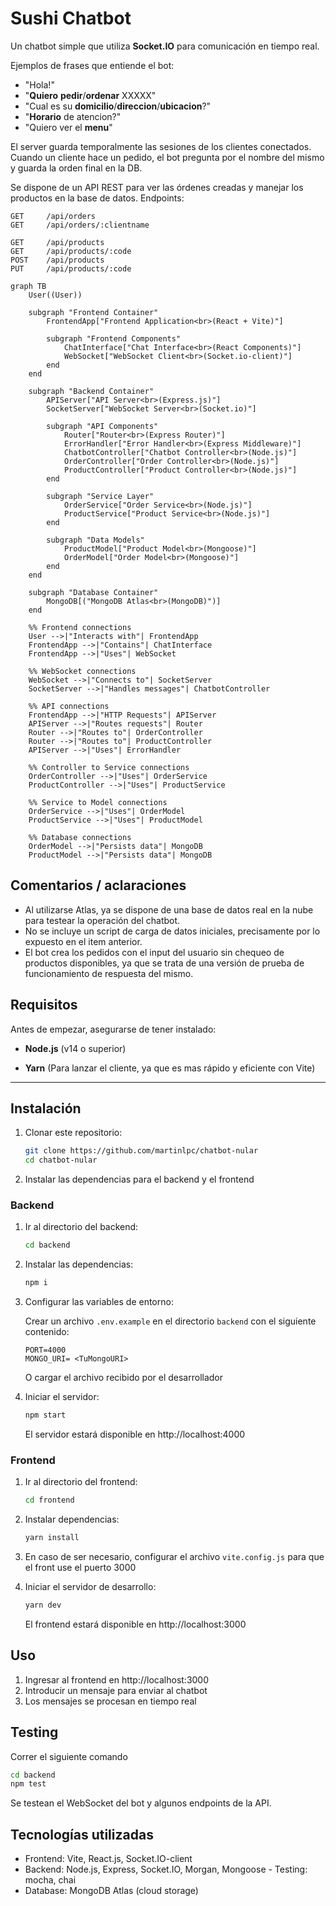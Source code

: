 # Sushi Chatbot

Un chatbot simple que utiliza **Socket.IO** para comunicación en tiempo real.

Ejemplos de frases que entiende el bot:

-   "Hola!"
-   "**Quiero** **pedir**/**ordenar** XXXXX"
-   "Cual es su **domicilio**/**direccion**/**ubicacion**?"
-   "**Horario** de atencion?"
-   "Quiero ver el **menu**"

El server guarda temporalmente las sesiones de los clientes conectados.
Cuando un cliente hace un pedido, el bot pregunta por el nombre del mismo y guarda la orden final en la DB.

Se dispone de un API REST para ver las órdenes creadas y manejar los productos en la base de datos.
Endpoints:

```
GET     /api/orders
GET     /api/orders/:clientname

GET     /api/products
GET     /api/products/:code
POST    /api/products
PUT     /api/products/:code
```

```mermaid
graph TB
    User((User))

    subgraph "Frontend Container"
        FrontendApp["Frontend Application<br>(React + Vite)"]

        subgraph "Frontend Components"
            ChatInterface["Chat Interface<br>(React Components)"]
            WebSocket["WebSocket Client<br>(Socket.io-client)"]
        end
    end

    subgraph "Backend Container"
        APIServer["API Server<br>(Express.js)"]
        SocketServer["WebSocket Server<br>(Socket.io)"]

        subgraph "API Components"
            Router["Router<br>(Express Router)"]
            ErrorHandler["Error Handler<br>(Express Middleware)"]
            ChatbotController["Chatbot Controller<br>(Node.js)"]
            OrderController["Order Controller<br>(Node.js)"]
            ProductController["Product Controller<br>(Node.js)"]
        end

        subgraph "Service Layer"
            OrderService["Order Service<br>(Node.js)"]
            ProductService["Product Service<br>(Node.js)"]
        end

        subgraph "Data Models"
            ProductModel["Product Model<br>(Mongoose)"]
            OrderModel["Order Model<br>(Mongoose)"]
        end
    end

    subgraph "Database Container"
        MongoDB[("MongoDB Atlas<br>(MongoDB)")]
    end

    %% Frontend connections
    User -->|"Interacts with"| FrontendApp
    FrontendApp -->|"Contains"| ChatInterface
    FrontendApp -->|"Uses"| WebSocket

    %% WebSocket connections
    WebSocket -->|"Connects to"| SocketServer
    SocketServer -->|"Handles messages"| ChatbotController

    %% API connections
    FrontendApp -->|"HTTP Requests"| APIServer
    APIServer -->|"Routes requests"| Router
    Router -->|"Routes to"| OrderController
    Router -->|"Routes to"| ProductController
    APIServer -->|"Uses"| ErrorHandler

    %% Controller to Service connections
    OrderController -->|"Uses"| OrderService
    ProductController -->|"Uses"| ProductService

    %% Service to Model connections
    OrderService -->|"Uses"| OrderModel
    ProductService -->|"Uses"| ProductModel

    %% Database connections
    OrderModel -->|"Persists data"| MongoDB
    ProductModel -->|"Persists data"| MongoDB
```

## Comentarios / aclaraciones

-   Al utilizarse Atlas, ya se dispone de una base de datos real en la nube para testear la operación del chatbot.
-   No se incluye un script de carga de datos iniciales, precisamente por lo expuesto en el item anterior.
-   El bot crea los pedidos con el input del usuario sin chequeo de productos disponibles, ya que se trata de una versión de prueba de funcionamiento de respuesta del mismo.

## Requisitos

Antes de empezar, asegurarse de tener instalado:

-   **Node.js** (v14 o superior)

-   **Yarn** (Para lanzar el cliente, ya que es mas rápido y eficiente con Vite)

---

## Instalación

1. Clonar este repositorio:

    ```bash
    git clone https://github.com/martinlpc/chatbot-nular
    cd chatbot-nular
    ```

2. Instalar las dependencias para el backend y el frontend

### Backend

1. Ir al directorio del backend:

    ```bash
    cd backend
    ```

2. Instalar las dependencias:

    ```bash
    npm i
    ```

3. Configurar las variables de entorno:

    Crear un archivo `.env.example` en el directorio `backend` con el siguiente contenido:

    ```
    PORT=4000
    MONGO_URI= <TuMongoURI>
    ```

    O cargar el archivo recibido por el desarrollador

4. Iniciar el servidor:

    ```bash
    npm start
    ```

    El servidor estará disponible en http://localhost:4000

### Frontend

1. Ir al directorio del frontend:
    ```bash
    cd frontend
    ```
2. Instalar dependencias:
    ```bash
    yarn install
    ```
3. En caso de ser necesario, configurar el archivo `vite.config.js` para que el front use el puerto 3000

4. Iniciar el servidor de desarrollo:
    ```bash
    yarn dev
    ```
    El frontend estará disponible en http://localhost:3000

## Uso

1. Ingresar al frontend en http://localhost:3000
2. Introducir un mensaje para enviar al chatbot
3. Los mensajes se procesan en tiempo real

## Testing

Correr el siguiente comando

```bash
cd backend
npm test
```

Se testean el WebSocket del bot y algunos endpoints de la API.

## Tecnologías utilizadas

-   Frontend: Vite, React.js, Socket.IO-client
-   Backend: Node.js, Express, Socket.IO, Morgan, Mongoose - Testing: mocha, chai
-   Database: MongoDB Atlas (cloud storage)
